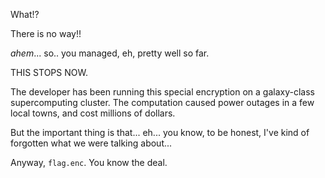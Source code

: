 What!?

There is no way!!

*ahem*... so.. you managed, eh, pretty well so far.

THIS STOPS NOW.

The developer has been running this special encryption on a galaxy-class
supercomputing cluster. The computation caused power outages in a few local
towns, and cost millions of dollars.

But the important thing is that... eh... you know, to be honest, I've kind of
forgotten what we were talking about...

Anyway, `flag.enc`. You know the deal.